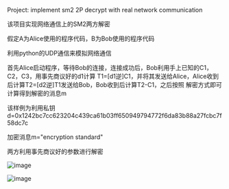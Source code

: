 Project: implement sm2 2P decrypt with real network communication

该项目实现网络通信上的SM2两方解密

假定A为Alice使用的程序代码，B为Bob使用的程序代码

利用python的UDP通信来模拟网络通信

首先Alice启动程序，等待Bob的连接，连接成功后，Bob利用手上已知的C1，C2，C3，用事先商议好的d1计算
T1=[d1逆]C1，并将其发送给Alice，Alice收到后计算T2=[d2逆]T1发送给Bob，Bob收到后计算T2-C1，之后按照
解密方式即可计算得到解密的消息m

该样例为利用私钥d=0x1242bc7cc623204c439ca61b03ff650949794772f6da83b88a27fcbc7f58dc7c

加密消息m="encryption standard"

两方利用事先商议好的参数进行解密

![image](https://user-images.githubusercontent.com/105588850/181154349-6b703ff8-409f-4855-b1cc-51485d0640ed.png)

![image](https://user-images.githubusercontent.com/105588850/181154432-4455d3a8-5b9a-43a6-b91e-6d664efb24cb.png)
